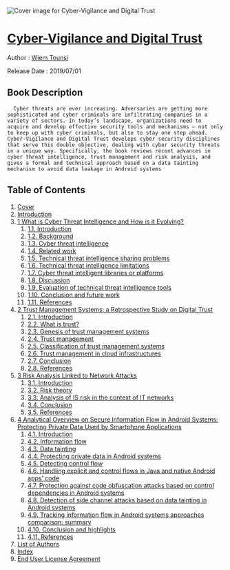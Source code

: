 ![Cover image for Cyber-Vigilance and Digital Trust](https://imgdetail.ebookreading.net/cover/cover/20200920/EB9781786304483.jpg)

[Cyber-Vigilance and Digital Trust](https://ebookreading.net/view/book/Cyber-Vigilance+and+Digital+Trust-EB9781786304483_1.html "Cyber-Vigilance and Digital Trust")
====================================================================================================================

Author : [Wiem Tounsi](https://ebookreading.net/search/author/Wiem+Tounsi)

Release Date : 2019/07/01

Book Description
-----------------


    
    
    
      Cyber threats are ever increasing. Adversaries are getting more sophisticated and cyber criminals are infiltrating companies in a variety of sectors. In today’s landscape, organizations need to acquire and develop effective security tools and mechanisms – not only to keep up with cyber criminals, but also to stay one step ahead.  Cyber-Vigilance and Digital Trust develops cyber security disciplines that serve this double objective, dealing with cyber security threats in a unique way. Specifically, the book reviews recent advances in cyber threat intelligence, trust management and risk analysis, and gives a formal and technical approach based on a data tainting mechanism to avoid data leakage in Android systems
   
  
  

Table of Contents
-----------------

1. [Cover](https://ebookreading.net/view/book/Cyber-Vigilance+and+Digital+Trust-EB9781786304483_1.html)
1. [Introduction](https://ebookreading.net/view/book/Cyber-Vigilance+and+Digital+Trust-EB9781786304483_5.html)
1. [1 What is Cyber Threat Intelligence and How is it Evolving?](https://ebookreading.net/view/book/Cyber-Vigilance+and+Digital+Trust-EB9781786304483_6.html)
    1. [1.1. Introduction](https://ebookreading.net/view/book/Cyber-Vigilance+and+Digital+Trust-EB9781786304483_6.html#sec1-1)
    1. [1.2. Background](https://ebookreading.net/view/book/Cyber-Vigilance+and+Digital+Trust-EB9781786304483_6.html#sec1-2)
    1. [1.3. Cyber threat intelligence](https://ebookreading.net/view/book/Cyber-Vigilance+and+Digital+Trust-EB9781786304483_6.html#sec1-3)
    1. [1.4. Related work](https://ebookreading.net/view/book/Cyber-Vigilance+and+Digital+Trust-EB9781786304483_6.html#sec1-4)
    1. [1.5. Technical threat intelligence sharing problems](https://ebookreading.net/view/book/Cyber-Vigilance+and+Digital+Trust-EB9781786304483_6.html#sec1-5)
    1. [1.6. Technical threat intelligence limitations](https://ebookreading.net/view/book/Cyber-Vigilance+and+Digital+Trust-EB9781786304483_6.html#sec1-6)
    1. [1.7. Cyber threat intelligent libraries or platforms](https://ebookreading.net/view/book/Cyber-Vigilance+and+Digital+Trust-EB9781786304483_6.html#sec1-7)
    1. [1.8. Discussion](https://ebookreading.net/view/book/Cyber-Vigilance+and+Digital+Trust-EB9781786304483_6.html#sec1-8)
    1. [1.9. Evaluation of technical threat intelligence tools](https://ebookreading.net/view/book/Cyber-Vigilance+and+Digital+Trust-EB9781786304483_6.html#sec1-9)
    1. [1.10. Conclusion and future work](https://ebookreading.net/view/book/Cyber-Vigilance+and+Digital+Trust-EB9781786304483_6.html#sec1-10)
    1. [1.11. References](https://ebookreading.net/view/book/Cyber-Vigilance+and+Digital+Trust-EB9781786304483_6.html#sec1-11)
1. [2 Trust Management Systems: a Retrospective Study on Digital Trust](https://ebookreading.net/view/book/Cyber-Vigilance+and+Digital+Trust-EB9781786304483_7.html)
    1. [2.1. Introduction](https://ebookreading.net/view/book/Cyber-Vigilance+and+Digital+Trust-EB9781786304483_7.html#sec2-1)
    1. [2.2. What is trust?](https://ebookreading.net/view/book/Cyber-Vigilance+and+Digital+Trust-EB9781786304483_7.html#sec2-2)
    1. [2.3. Genesis of trust management systems](https://ebookreading.net/view/book/Cyber-Vigilance+and+Digital+Trust-EB9781786304483_7.html#sec2-3)
    1. [2.4. Trust management](https://ebookreading.net/view/book/Cyber-Vigilance+and+Digital+Trust-EB9781786304483_7.html#sec2-4)
    1. [2.5. Classification of trust management systems](https://ebookreading.net/view/book/Cyber-Vigilance+and+Digital+Trust-EB9781786304483_7.html#sec2-5)
    1. [2.6. Trust management in cloud infrastructures](https://ebookreading.net/view/book/Cyber-Vigilance+and+Digital+Trust-EB9781786304483_7.html#sec2-6)
    1. [2.7. Conclusion](https://ebookreading.net/view/book/Cyber-Vigilance+and+Digital+Trust-EB9781786304483_7.html#sec2-7)
    1. [2.8. References](https://ebookreading.net/view/book/Cyber-Vigilance+and+Digital+Trust-EB9781786304483_7.html#sec2-8)
1. [3 Risk Analysis Linked to Network Attacks](https://ebookreading.net/view/book/Cyber-Vigilance+and+Digital+Trust-EB9781786304483_8.html)
    1. [3.1. Introduction](https://ebookreading.net/view/book/Cyber-Vigilance+and+Digital+Trust-EB9781786304483_8.html#sec3-1)
    1. [3.2. Risk theory](https://ebookreading.net/view/book/Cyber-Vigilance+and+Digital+Trust-EB9781786304483_8.html#sec3-2)
    1. [3.3. Analysis of IS risk in the context of IT networks](https://ebookreading.net/view/book/Cyber-Vigilance+and+Digital+Trust-EB9781786304483_8.html#sec3-3)
    1. [3.4. Conclusion](https://ebookreading.net/view/book/Cyber-Vigilance+and+Digital+Trust-EB9781786304483_8.html#sec3-4)
    1. [3.5. References](https://ebookreading.net/view/book/Cyber-Vigilance+and+Digital+Trust-EB9781786304483_8.html#sec3-5)
1. [4 Analytical Overview on Secure Information Flow in Android Systems: Protecting Private Data Used by Smartphone Applications](https://ebookreading.net/view/book/Cyber-Vigilance+and+Digital+Trust-EB9781786304483_9.html)
    1. [4.1. Introduction](https://ebookreading.net/view/book/Cyber-Vigilance+and+Digital+Trust-EB9781786304483_9.html#sec4-1)
    1. [4.2. Information flow](https://ebookreading.net/view/book/Cyber-Vigilance+and+Digital+Trust-EB9781786304483_9.html#sec4-2)
    1. [4.3. Data tainting](https://ebookreading.net/view/book/Cyber-Vigilance+and+Digital+Trust-EB9781786304483_9.html#sec4-3)
    1. [4.4. Protecting private data in Android systems](https://ebookreading.net/view/book/Cyber-Vigilance+and+Digital+Trust-EB9781786304483_9.html#sec4-4)
    1. [4.5. Detecting control flow](https://ebookreading.net/view/book/Cyber-Vigilance+and+Digital+Trust-EB9781786304483_9.html#sec4-5)
    1. [4.6. Handling explicit and control flows in Java and native Android appsʼ code](https://ebookreading.net/view/book/Cyber-Vigilance+and+Digital+Trust-EB9781786304483_9.html#sec4-6)
    1. [4.7. Protection against code obfuscation attacks based on control dependencies in Android systems](https://ebookreading.net/view/book/Cyber-Vigilance+and+Digital+Trust-EB9781786304483_9.html#sec4-7)
    1. [4.8. Detection of side channel attacks based on data tainting in Android systems](https://ebookreading.net/view/book/Cyber-Vigilance+and+Digital+Trust-EB9781786304483_9.html#sec4-8)
    1. [4.9. Tracking information flow in Android systems approaches comparison: summary](https://ebookreading.net/view/book/Cyber-Vigilance+and+Digital+Trust-EB9781786304483_9.html#sec4-9)
    1. [4.10. Conclusion and highlights](https://ebookreading.net/view/book/Cyber-Vigilance+and+Digital+Trust-EB9781786304483_9.html#sec4-10)
    1. [4.11. References](https://ebookreading.net/view/book/Cyber-Vigilance+and+Digital+Trust-EB9781786304483_9.html#sec4-11)
1. [List of Authors](https://ebookreading.net/view/book/Cyber-Vigilance+and+Digital+Trust-EB9781786304483_10.html)
1. [Index](https://ebookreading.net/view/book/Cyber-Vigilance+and+Digital+Trust-EB9781786304483_11.html)
1. [End User License Agreement](https://ebookreading.net/view/book/Cyber-Vigilance+and+Digital+Trust-EB9781786304483_13.html)
